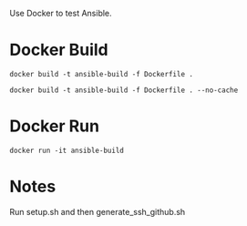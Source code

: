 Use Docker to test Ansible.

# Docker Build

```
docker build -t ansible-build -f Dockerfile .
```

```
docker build -t ansible-build -f Dockerfile . --no-cache
```

# Docker Run

```
docker run -it ansible-build
```

# Notes

Run setup.sh and then generate_ssh_github.sh


